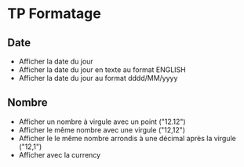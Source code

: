 # TP Formatage

## Date
* Afficher la date du jour 
* Afficher la date du jour en texte au format ENGLISH 
* Afficher la date du jour au format dddd/MM/yyyy

## Nombre
* Afficher un nombre à virgule avec un point ("12.12") 
* Afficher le même nombre avec une virgule ("12,12")
* Afficher le le même nombre arrondis à une décimal après la virgule ("12,1")
* Afficher avec la currency 
